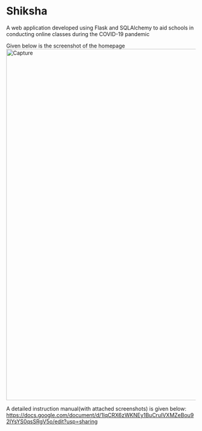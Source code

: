 # Shiksha
A web application developed using Flask and SQLAlchemy to aid schools in conducting online classes during the COVID-19 pandemic


Given below is the screenshot of the homepage
<img width="935" alt="Capture" src="https://user-images.githubusercontent.com/57533513/102972639-6115fb80-4521-11eb-96ef-b1a0f6a6d0fd.PNG">


A detailed instruction manual(with attached screenshots) is given below:
https://docs.google.com/document/d/1lqCRX6zWKNEy1BuCruIVXMZeBou92IYsYS0qsSRgV5o/edit?usp=sharing
